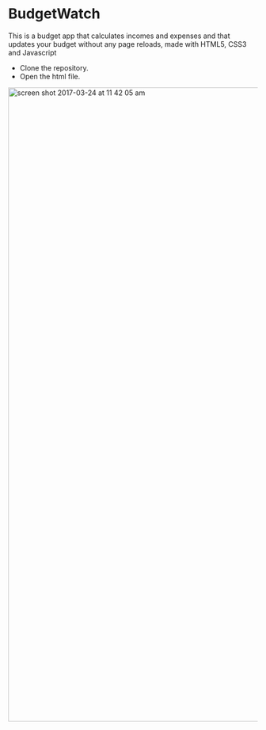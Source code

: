 # BudgetWatch
This is a budget app that calculates incomes and expenses and that updates your budget without any page reloads, made with HTML5, CSS3 and Javascript

- Clone the repository.
- Open the html file.

<img width="1280" alt="screen shot 2017-03-24 at 11 42 05 am" src="https://cloud.githubusercontent.com/assets/16535489/24308886/f83626c6-1086-11e7-82b8-e4a1370c20c6.png">
